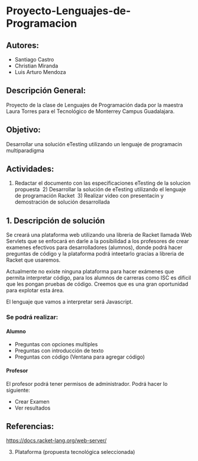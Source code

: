 # Proyecto-Lenguajes-de-Programacion

## Autores:
* Santiago Castro
* Christian Miranda
* Luis Arturo Mendoza

## Descripción General:
Proyecto de la clase de Lenguajes de Programación dada por la maestra Laura Torres
para el Tecnológico de Monterrey Campus Guadalajara. 

## Objetivo:
Desarrollar una solución eTesting utilizando un lenguaje de programacin multiparadigma

## Actividades:
  1) Redactar el documento con las especificaciones eTesting de la solucion propuesta
  2) Desarrollar la solución de eTesting utilizando el lenguaje de programación Racket
  3) Realizar video con presentacin y demostración de solución desarrollada
  
## 1. Descripción de solución

Se creará una plataforma web utilizando una libreria de Racket llamada Web Servlets que se 
enfocará en darle a la posibilidad a los profesores de crear examenes efectivos para desarrolladores (alumnos), donde podrá hacer preguntas de código y la plataforma podrá inteetarlo gracias a libreria de Racket que usaremos.

Actualmente no existe ninguna plataforma para hacer exámenes que permita interpretar código, para los alumnos de carreras como ISC es díficil que les pongan pruebas de código. Creemos que es una gran oportunidad para explotar esta área. 

El lenguaje que vamos a interpretar será Javascript. 

### Se podrá realizar:
#### Alumno
* Preguntas con opciones multiples
* Preguntas con introducción de texto
* Preguntas con código (Ventana para agregar código)

#### Profesor
El profesor podrá tener permisos de administrador. Podrá hacer lo siguiente:
* Crear Examen
* Ver resultados


## Referencias:
https://docs.racket-lang.org/web-server/

3. Plataforma (propuesta tecnológica seleccionada)
